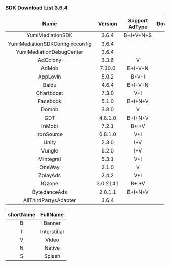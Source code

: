 ### SDK Download List 3.6.4
 
|    Name     | Version  | Support AdType | DownloadLink | Note |
| :---------: | :------: | :------------: | :----------: | :--: |
|    YumiMediationSDK    |  3.6.4  |    B+I+V+N+S     |   [link](http://adsdk.yumimobi.com/iOS/Archived/3.6.4/YumiMediationSDK-iOS.tar.bz2)   |      |
|        YumiMediationSDKConfig.xcconfig        |  3.6.4  |                | [link](https://adsdk.yumimobi.com/iOS/Archived/YumiMediationSDKConfig.xcconfig) |      |
|    YumiMediationDebugCenter    |  3.6.4  |         |   [link](http://adsdk.yumimobi.com/iOS/Archived/3.6.4/YumiMediationDebugCenter-iOS.tar.bz2)   |      |
|    AdColony    |  3.3.6  |   V      |   [link](http://adsdk.yumimobi.com/iOS/Archived/3.6.4/YumiMediationAdColony.tar.bz2)   |      |
|    AdMob    |  7.30.0  |   B+I+V+N      |   [link](http://adsdk.yumimobi.com/iOS/Archived/3.6.4/YumiMediationAdMob.tar.bz2)   |      |
|    AppLovin    |  5.0.2  |   B+V+I      |   [link](http://adsdk.yumimobi.com/iOS/Archived/3.6.4/YumiMediationAppLovin.tar.bz2)   |      |
|    Baidu    |  4.6.4  |   B+I+V+N      |   [link](http://adsdk.yumimobi.com/iOS/Archived/3.6.4/YumiMediationBaidu.tar.bz2)   |      |
|    Chartboost    |  7.3.0  |   V+I      |   [link](http://adsdk.yumimobi.com/iOS/Archived/3.6.4/YumiMediationChartboost.tar.bz2)   |      |
|    Facebook    |  5.1.0  |   B+I+N+V      |   [link](http://adsdk.yumimobi.com/iOS/Archived/3.6.4/YumiMediationFacebook.tar.bz2)   |      |
|    Domob    |  3.8.0  |   V      |   [link](http://adsdk.yumimobi.com/iOS/Archived/3.6.4/YumiMediationDomob.tar.bz2)   |      |
|    GDT    |  4.8.1.0  |   B+I+N+V      |   [link](http://adsdk.yumimobi.com/iOS/Archived/3.6.4/YumiMediationGDT.tar.bz2)   |      |
|    InMobi    |  7.2.1  |   B+I+V      |   [link](http://adsdk.yumimobi.com/iOS/Archived/3.6.4/YumiMediationInMobi.tar.bz2)   |      |
|    IronSource    |  6.8.1.0  |   V+I      |   [link](http://adsdk.yumimobi.com/iOS/Archived/3.6.4/YumiMediationIronSource.tar.bz2)   |      |
|    Unity    |  2.3.0  |   I+V      |   [link](http://adsdk.yumimobi.com/iOS/Archived/3.6.4/YumiMediationUnity.tar.bz2)   |      |
|    Vungle    |  6.2.0  |   I+V      |   [link](http://adsdk.yumimobi.com/iOS/Archived/3.6.4/YumiMediationVungle.tar.bz2)   |      |
|    Mintegral    |  5.3.1  |   V+I      |   [link](http://adsdk.yumimobi.com/iOS/Archived/3.6.4/YumiMediationMintegral.tar.bz2)   |      |
|    OneWay    |  2.1.0  |   V      |   [link](http://adsdk.yumimobi.com/iOS/Archived/3.6.4/YumiMediationOneWay.tar.bz2)   |      |
|    ZplayAds    |  2.4.2  |   V+I      |   [link](http://adsdk.yumimobi.com/iOS/Archived/3.6.4/YumiMediationZplayAds.tar.bz2)   |      |
|    IQzone    |  3.0.2141  |   B+I+V      |   [link](http://adsdk.yumimobi.com/iOS/Archived/3.6.4/YumiMediationIQzone.tar.bz2)   |      |
|    BytedanceAds    |  2.0.1.1  |   B+I+N+V      |   [link](http://adsdk.yumimobi.com/iOS/Archived/3.6.4/YumiMediationBytedanceAds.tar.bz2)   |      |
|    AllThirdPartysAdapter    |  3.6.4  |         |   [link](http://adsdk.yumimobi.com/iOS/Archived/3.6.4/allThirdPartys.tar.bz2)   |      |
 
| shortName |   FullName   |
| :-------: | :----------: |
|     B     |    Banner    |
|     I     | Interstitial |
|     V     |    Video     |
|     N     |    Native    |
|     S     |    Splash    |
